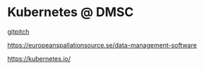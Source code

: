 # Kubernetes @ DMSC

[gitpitch](https://gitpitch.com/garethcmurphy/kubernetes_at_dmsc/master)


https://europeanspallationsource.se/data-management-software

https://kubernetes.io/

